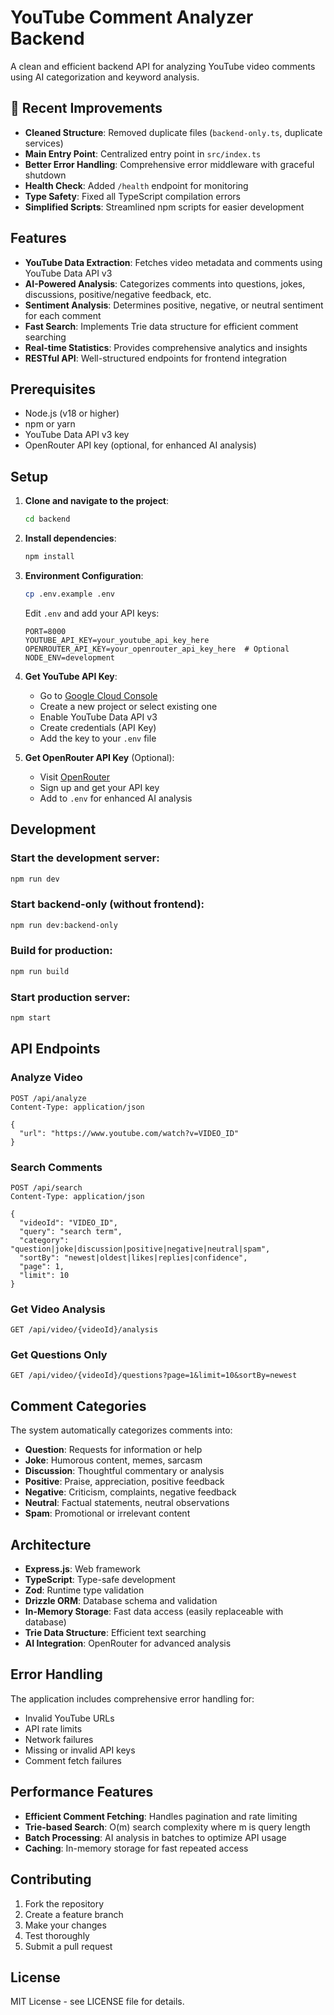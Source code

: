 # YouTube Comment Analyzer Backend

A clean and efficient backend API for analyzing YouTube video comments using AI categorization and keyword analysis.

## 🚀 Recent Improvements

- **Cleaned Structure**: Removed duplicate files (`backend-only.ts`, duplicate services)
- **Main Entry Point**: Centralized entry point in `src/index.ts`
- **Better Error Handling**: Comprehensive error middleware with graceful shutdown
- **Health Check**: Added `/health` endpoint for monitoring
- **Type Safety**: Fixed all TypeScript compilation errors
- **Simplified Scripts**: Streamlined npm scripts for easier development

## Features

- **YouTube Data Extraction**: Fetches video metadata and comments using YouTube Data API v3
- **AI-Powered Analysis**: Categorizes comments into questions, jokes, discussions, positive/negative feedback, etc.
- **Sentiment Analysis**: Determines positive, negative, or neutral sentiment for each comment
- **Fast Search**: Implements Trie data structure for efficient comment searching
- **Real-time Statistics**: Provides comprehensive analytics and insights
- **RESTful API**: Well-structured endpoints for frontend integration

## Prerequisites

- Node.js (v18 or higher)
- npm or yarn
- YouTube Data API v3 key
- OpenRouter API key (optional, for enhanced AI analysis)

## Setup

1. **Clone and navigate to the project**:
   ```bash
   cd backend
   ```

2. **Install dependencies**:
   ```bash
   npm install
   ```

3. **Environment Configuration**:
   ```bash
   cp .env.example .env
   ```
   
   Edit `.env` and add your API keys:
   ```env
   PORT=8000
   YOUTUBE_API_KEY=your_youtube_api_key_here
   OPENROUTER_API_KEY=your_openrouter_api_key_here  # Optional
   NODE_ENV=development
   ```

4. **Get YouTube API Key**:
   - Go to [Google Cloud Console](https://console.cloud.google.com/)
   - Create a new project or select existing one
   - Enable YouTube Data API v3
   - Create credentials (API Key)
   - Add the key to your `.env` file

5. **Get OpenRouter API Key** (Optional):
   - Visit [OpenRouter](https://openrouter.ai/)
   - Sign up and get your API key
   - Add to `.env` for enhanced AI analysis

## Development

### Start the development server:
```bash
npm run dev
```

### Start backend-only (without frontend):
```bash
npm run dev:backend-only
```

### Build for production:
```bash
npm run build
```

### Start production server:
```bash
npm start
```

## API Endpoints

### Analyze Video
```http
POST /api/analyze
Content-Type: application/json

{
  "url": "https://www.youtube.com/watch?v=VIDEO_ID"
}
```

### Search Comments
```http
POST /api/search
Content-Type: application/json

{
  "videoId": "VIDEO_ID",
  "query": "search term",
  "category": "question|joke|discussion|positive|negative|neutral|spam",
  "sortBy": "newest|oldest|likes|replies|confidence",
  "page": 1,
  "limit": 10
}
```

### Get Video Analysis
```http
GET /api/video/{videoId}/analysis
```

### Get Questions Only
```http
GET /api/video/{videoId}/questions?page=1&limit=10&sortBy=newest
```

## Comment Categories

The system automatically categorizes comments into:

- **Question**: Requests for information or help
- **Joke**: Humorous content, memes, sarcasm
- **Discussion**: Thoughtful commentary or analysis
- **Positive**: Praise, appreciation, positive feedback
- **Negative**: Criticism, complaints, negative feedback
- **Neutral**: Factual statements, neutral observations
- **Spam**: Promotional or irrelevant content

## Architecture

- **Express.js**: Web framework
- **TypeScript**: Type-safe development
- **Zod**: Runtime type validation
- **Drizzle ORM**: Database schema and validation
- **In-Memory Storage**: Fast data access (easily replaceable with database)
- **Trie Data Structure**: Efficient text searching
- **AI Integration**: OpenRouter for advanced analysis

## Error Handling

The application includes comprehensive error handling for:
- Invalid YouTube URLs
- API rate limits
- Network failures
- Missing or invalid API keys
- Comment fetch failures

## Performance Features

- **Efficient Comment Fetching**: Handles pagination and rate limiting
- **Trie-based Search**: O(m) search complexity where m is query length
- **Batch Processing**: AI analysis in batches to optimize API usage
- **Caching**: In-memory storage for fast repeated access

## Contributing

1. Fork the repository
2. Create a feature branch
3. Make your changes
4. Test thoroughly
5. Submit a pull request

## License

MIT License - see LICENSE file for details.
